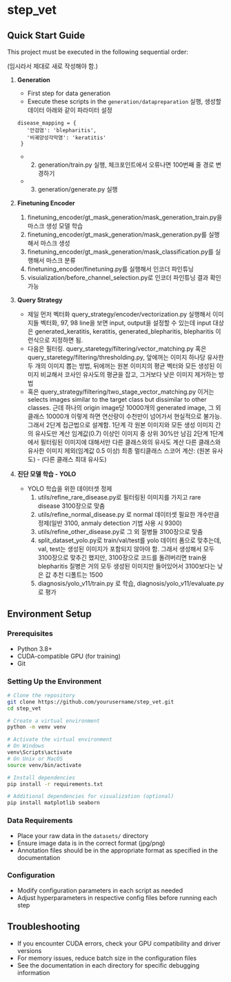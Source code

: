 # step_vet

## Quick Start Guide

This project must be executed in the following sequential order:

(임시라서 제대로 새로 작성해야 함.)

1. **Generation**
   - First step for data generation
   - Execute these scripts in the `generation/datapreparation` 실행, 생성할 데이터 아래와 같이 파라미터 설정
   ```
   disease_mapping = {
      '안검염': 'blepharitis',
      '비궤양성각막염': 'keratitis'
    }
    ```
   - 2. generation/train.py 실행, 체크포인트에서 오류나면 100번째 줄 경로 변경하기
   - 3. generation/generate.py 실행
    

2. **Finetuning Encoder**
   1. finetuning_encoder/gt_mask_generation/mask_generation_train.py을 마스크 생성 모델 학습
   2. finetuning_encoder/gt_mask_generation/mask_generation.py를 실행해서 마스크 생성
   3. finetuning_encoder/gt_mask_generation/mask_classification.py를 실행해서 마스크 분류
   4. finetuning_encoder/finetuning.py를 실행해서 인코더 파인튜닝
   5. visuialization/before_channel_selection.py로 인코더 파인튜닝 결과 확인 가능

3. **Query Strategy**
   - 제일 먼저 벡터화 query_strategy/encoder/vectorization.py 실행해서 이미지들 벡터화, 97, 98 line을 보면 input, output을 설정할 수 있는데 input 대상은 generated_keratitis, keratitis, generated_blepharitis, blepharitis 이런식으로 지정하면 됨.
   - 다음은 필터링. query_staretegy/filtering/vector_matching.py 혹은 query_staretegy/filtering/thresholding.py, 앞에꺼는 이미지 하나당 유사한 두 개의 이미지 뽑는 방법, 뒤에꺼는 원본 이미지의 평균 벡터와 모든 생성된 이미지 비교해서 코사인 유사도의 평균을 잡고, 그거보다 낮은 이미지 제거하는 방법
   - 혹은 query_strategy/filtering/two_stage_vector_matching.py 이거는 selects images similar to the target class but dissimilar to other classes. 근데 하나의 origin image당 10000개의 generated image, 그 외 클래스 10000개 이렇게 하면 연산량이 수천만이 넘어가서 현실적으로 불가능. 그래서 2단계 접근법으로 설계함.
   1단계 
      각 원본 이미지와 모든 생성 이미지 간의 유사도만 계산
      임계값(0.7) 이상인 이미지 중 상위 30%만 남김
   2단계 
   1단계에서 필터링된 이미지에 대해서만 다른 클래스와의 유사도 계산
   다른 클래스와 유사한 이미지 제외(임계값 0.5 이상)
   최종 멀티클래스 스코어 계산: (원본 유사도) - (다른 클래스 최대 유사도)


4. **진단 모델 학습 - YOLO**
   - YOLO 학습을 위한 데이터셋 정제
      1. utils/refine_rare_disease.py로 필터링된 이미지를 가지고 rare disease 3100장으로 맞춤
      2. utils/refine_normal_disease.py 로 normal 데이터셋 필요한 개수만큼 정제(일반 3100, anmaly detection 기법 사용 시 9300)
      3. utils/refine_other_disease.py로 그 외 질병들 3100장으로 맞춤
      4. split_dataset_yolo.py로 train/val/test를 yolo 데이터 폼으로 맞추는데, val, test는 생성된 이미지가 포함되지 않아야 함. 그래서 생성해서 모두 3100장으로 맞추긴 했지만, 3100장으로 코드를 돌려버리면 train용 blepharitis 질병은 거의 모두 생성된 이미지만 들어있어서 3100보다는 낮은 값 추천 디폴트는 1500
      5. diagnosis/yolo_v11/train.py 로 학습, diagnosis/yolo_v11/evaluate.py로 평가

## Environment Setup

### Prerequisites
- Python 3.8+
- CUDA-compatible GPU (for training)
- Git

### Setting Up the Environment
```bash
# Clone the repository
git clone https://github.com/yourusername/step_vet.git
cd step_vet

# Create a virtual environment
python -m venv venv

# Activate the virtual environment
# On Windows
venv\Scripts\activate
# On Unix or MacOS
source venv/bin/activate

# Install dependencies
pip install -r requirements.txt

# Additional dependencies for visualization (optional)
pip install matplotlib seaborn
```

### Data Requirements
- Place your raw data in the `datasets/` directory
- Ensure image data is in the correct format (jpg/png)
- Annotation files should be in the appropriate format as specified in the documentation

### Configuration
- Modify configuration parameters in each script as needed
- Adjust hyperparameters in respective config files before running each step

## Troubleshooting
- If you encounter CUDA errors, check your GPU compatibility and driver versions
- For memory issues, reduce batch size in the configuration files
- See the documentation in each directory for specific debugging information